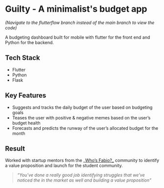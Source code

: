 # Guilty - A minimalist's budget app

_(Navigate to the flutterflow branch instead of the main branch to view the code)_

A budgeting dashboard built for mobile with flutter for the front end and Python for the backend.

## Tech Stack

- Flutter
- Python
- Flask

## Key Features

- Suggests and tracks the daily budget of the user based on budgeting goals
- Teases the user with positive & negative memes based on the user’s budget health
- Forecasts and predicts the runway of the user’s allocated budget for the month

## Result

Worked with startup mentors from the _[Who’s Fabio?_](https://www.whosfabio.com) community to identify a value proposition and launch for the student community.

> _“You’ve done a really good job identifying struggles that we’ve noticed the in the market as well and building a value proposition”_
